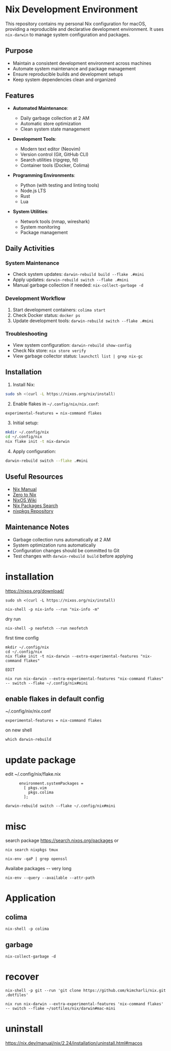 # Nix Development Environment

This repository contains my personal Nix configuration for macOS, providing a reproducible and declarative development environment. It uses `nix-darwin` to manage system configuration and packages.

## Purpose

- Maintain a consistent development environment across machines
- Automate system maintenance and package management
- Ensure reproducible builds and development setups
- Keep system dependencies clean and organized

## Features

- **Automated Maintenance**:
  - Daily garbage collection at 2 AM
  - Automatic store optimization
  - Clean system state management

- **Development Tools**:
  - Modern text editor (Neovim)
  - Version control (Git, GitHub CLI)
  - Search utilities (ripgrep, fd)
  - Container tools (Docker, Colima)

- **Programming Environments**:
  - Python (with testing and linting tools)
  - Node.js LTS
  - Rust
  - Lua

- **System Utilities**:
  - Network tools (nmap, wireshark)
  - System monitoring
  - Package management

## Daily Activities

### System Maintenance
- Check system updates: `darwin-rebuild build --flake .#mini`
- Apply updates: `darwin-rebuild switch --flake .#mini`
- Manual garbage collection if needed: `nix-collect-garbage -d`

### Development Workflow
1. Start development containers: `colima start`
2. Check Docker status: `docker ps`
3. Update development tools: `darwin-rebuild switch --flake .#mini`

### Troubleshooting
- View system configuration: `darwin-rebuild show-config`
- Check Nix store: `nix store verify`
- View garbage collector status: `launchctl list | grep nix-gc`

## Installation

1. Install Nix:
```bash
sudo sh <(curl -L https://nixos.org/nix/install)
```

2. Enable flakes in `~/.config/nix/nix.conf`:
```
experimental-features = nix-command flakes
```

3. Initial setup:
```bash
mkdir ~/.config/nix
cd ~/.config/nix
nix flake init -t nix-darwin
```

4. Apply configuration:
```bash
darwin-rebuild switch --flake .#mini
```

## Useful Resources

- [Nix Manual](https://nix.dev/manual/nix/2.18/introduction)
- [Zero to Nix](https://zero-to-nix.com/)
- [NixOS Wiki](https://wiki.nixos.org/wiki/NixOS_Wiki)
- [Nix Packages Search](https://search.nixos.org/packages)
- [nixpkgs Repository](https://github.com/NixOS/nixpkgs)

## Maintenance Notes

- Garbage collection runs automatically at 2 AM
- System optimization runs automatically
- Configuration changes should be committed to Git
- Test changes with `darwin-rebuild build` before applying

# installation

https://nixos.org/download/
```
sudo sh <(curl -L https://nixos.org/nix/install)
```

```
nix-shell -p nix-info --run "nix-info -m"
```

dry run
```
nix-shell -p neofetch --run neofetch
```

first time config
```
mkdir ~/.config/nix
cd ~/.config/nix
nix flake init -t nix-darwin --extra-experimental-features "nix-command flakes"

EDIT

nix run nix-darwin --extra-experimental-features "nix-command flakes" -- switch --flake ~/.config/nix#mini
```

## enable flakes in default config

~/.config/nix/nix.conf 
```
experimental-features = nix-command flakes
```


on new shell
```
which darwin-rebuild
```


# update package

edit ~/.config/nix/flake.nix 
```
      environment.systemPackages =
        [ pkgs.vim
          pkgs.colima
        ];
```

```
darwin-rebuild switch --flake ~/.config/nix#mini
```

# misc

search package
https://search.nixos.org/packages
or
```
nix search nixpkgs tmux
```

```
nix-env -qaP | grep openssl
```


Availabe packages -- very long

```
nix-env --query --available --attr-path
```


# Application

## colima

```
nix-shell -p colima
```

## garbage

```
nix-collect-garbage -d
```

# recover

```
nix-shell -p git --run 'git clone https://github.com/kimcharli/nix.git .dotfiles'

nix run nix-darwin --extra-experimental-features 'nix-command flakes' -- switch --flake ~/sotfiles/nix/darwin#mac-mini

```

# uninstall

https://nix.dev/manual/nix/2.24/installation/uninstall.html#macos
